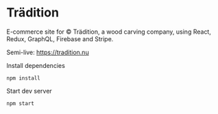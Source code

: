 # Trädition

E-commerce site for © Trädition, a wood carving company, using React, Redux, GraphQL, Firebase and Stripe.

Semi-live: https://tradition.nu

Install dependencies

`npm install`

Start dev server

`npm start`
